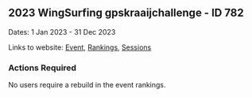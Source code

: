 ## 2023 WingSurfing gpskraaijchallenge - ID 782

Dates: 1 Jan 2023 - 31 Dec 2023

Links to website: [Event](https://www.gps-wingfoiling.com/default.aspx?mnu=event&val=782), [Rankings](https://www.gps-wingfoiling.com/default.aspx?mnu=eventranking&val=782), [Sessions](https://www.gps-wingfoiling.com/default.aspx?mnu=eventsessions&val=782)

### Actions Required

No users require a rebuild in the event rankings.

